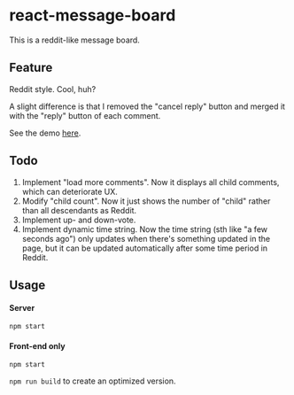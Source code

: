 # react-message-board

This is a reddit-like message board.

## Feature
Reddit style. Cool, huh?

A slight difference is that I removed the "cancel reply" button and merged it with the "reply" button of each comment.

See the demo [here](https://server-hnujwrlwbk.now.sh/).

## Todo
1. Implement "load more comments". Now it displays all child comments, which can deteriorate UX.
2. Modify "child count". Now it just shows the number of "child" rather than all descendants as Reddit.
3. Implement up- and down-vote.
4. Implement dynamic time string. Now the time string (sth like "a few seconds ago") only updates when there's something updated in the page, but it can be updated automatically after some time period in Reddit.

## Usage

#### Server
``` npm start ```

#### Front-end only
``` npm start ```

``` npm run build ``` to create an optimized version.